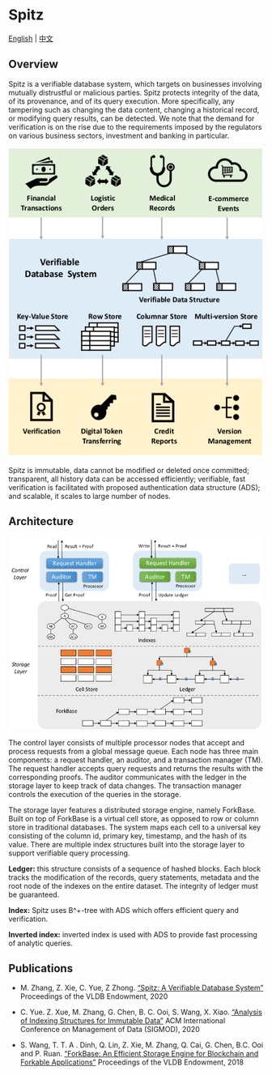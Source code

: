 # Spitz
[English](README.md) | [中文](README_zh.md)
## Overview
Spitz is a verifiable database system, which targets on businesses involving mutually distrustful or malicious parties. Spitz protects integrity of the data, of its provenance, and of its query execution. More specifically, any tampering such as changing the data content, changing a historical record, or modifying query results, can be detected. We note that the demand for verification is on the rise due to the requirements imposed by the regulators on various business sectors, investment and banking in particular.

![System overview.](figures/fig1.png)

Spitz is immutable, data cannot be modified or deleted once committed; transparent, all history data can be accessed efficiently; verifiable, fast verification is facilitated with proposed authentication data structure (ADS); and scalable, it scales to large number of nodes.

## Architecture
![System architecture.](figures/fig2.png)

The control layer consists of multiple processor nodes that accept and process requests from a global message queue. Each node has three main components: a request handler, an auditor, and a transaction manager (TM). The request handler accepts query requests and returns the results with the corresponding proofs. The auditor communicates with the ledger in the storage layer to keep track of data changes. The transaction manager controls the execution of the queries in the storage.

The storage layer features a distributed storage engine, namely ForkBase. Built on top of ForkBase is a virtual cell store, as opposed to row or column store in traditional databases. The system maps each cell to a universal key consisting of the column id, primary key, timestamp, and the hash of its value. There are multiple index structures built into the storage layer to support verifiable query processing.

**Ledger:** this structure consists of a sequence of hashed blocks. Each block tracks the modification of the records, query statements, metadata and the root node of the indexes on the entire dataset. The integrity of ledger must be guaranteed.

**Index:** Spitz uses B^+-tree with ADS which offers efficient query and verification.

**Inverted index:** inverted index is used with ADS to provide fast processing of analytic queries.

## Publications
+ M. Zhang, Z. Xie, C. Yue, Z Zhong. [“Spitz: A Verifiable Database System”](https://www.comp.nus.edu.sg/~dbsystem/download/meihui-VLDB20-verification-paper.pdf) Proceedings of the VLDB Endowment, 2020

+ C. Yue. Z. Xue, M. Zhang, G. Chen, B. C. Ooi, S. Wang, X. Xiao. [“Analysis of Indexing Structures for Immutable Data”](https://arxiv.org/pdf/2003.02090.pdf) ACM International Conference on Management of Data (SIGMOD), 2020

+ S. Wang, T. T. A . Dinh, Q. Lin, Z. Xie, M. Zhang, Q. Cai, G. Chen, B.C. Ooi and P. Ruan. [“ForkBase: An Efficient Storage Engine for Blockchain and Forkable Applications”](http://www.vldb.org/pvldb/vol11/p1137-wang.pdf) Proceedings of the VLDB Endowment, 2018